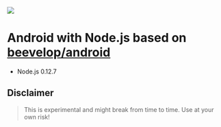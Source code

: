 [![](https://badge.imagelayers.io/beevelop/android-nodejs:latest.svg)](https://imagelayers.io/?images=beevelop/android-nodejs:latest 'Get your own badge on imagelayers.io')

# Android with Node.js based on [beevelop/android](https://github.com/beevelop/docker-android)
- Node.js 0.12.7

## Disclaimer
> This is experimental and might break from time to time. Use at your own risk!